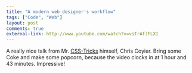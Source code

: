 ```yaml
---
title: "A modern web designer's workflow"
tags: ["Code", "Web"]
layout: post
comments: true
external-link: http://www.youtube.com/watch?v=vsTrAfJFLXI
---
```


A really nice talk from Mr. [CSS-Tricks](http://css-tricks.com/) himself, Chris Coyier. Bring some Coke and make some popcorn, because the video clocks in at 1 hour and 43 minutes. Impressive!
